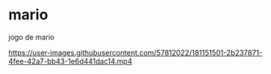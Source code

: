 # mario
jogo de mario


https://user-images.githubusercontent.com/57812022/181151501-2b237871-4fee-42a7-bb43-1e6d441dac14.mp4

